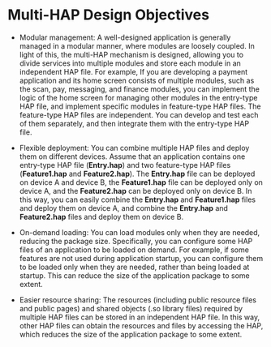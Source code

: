 # Multi-HAP Design Objectives


- Modular management: A well-designed application is generally managed in a modular manner, where modules are loosely coupled. In light of this, the multi-HAP mechanism is designed, allowing you to divide services into multiple modules and store each module in an independent HAP file. For example, If you are developing a payment application and its home screen consists of multiple modules, such as the scan, pay, messaging, and finance modules, you can implement the logic of the home screen for managing other modules in the entry-type HAP file, and implement specific modules in feature-type HAP files. The feature-type HAP files are independent. You can develop and test each of them separately, and then integrate them with the entry-type HAP file.

- Flexible deployment: You can combine multiple HAP files and deploy them on different devices. Assume that an application contains one entry-type HAP file (**Entry.hap**) and two feature-type HAP files (**Feature1.hap** and **Feature2.hap**). The **Entry.hap** file can be deployed on device A and device B, the **Feature1.hap** file can be deployed only on device A, and the **Feature2.hap** can be deployed only on device B. In this way, you can easily combine the **Entry.hap** and **Feature1.hap** files and deploy them on device A, and combine the **Entry.hap** and **Feature2.hap** files and deploy them on device B.

- On-demand loading: You can load modules only when they are needed, reducing the package size. Specifically, you can configure some HAP files of an application to be loaded on demand. For example, if some features are not used during application startup, you can configure them to be loaded only when they are needed, rather than being loaded at startup. This can reduce the size of the application package to some extent.

- Easier resource sharing: The resources (including public resource files and public pages) and shared objects (.so library files) required by multiple HAP files can be stored in an independent HAP file. In this way, other HAP files can obtain the resources and files by accessing the HAP, which reduces the size of the application package to some extent.
